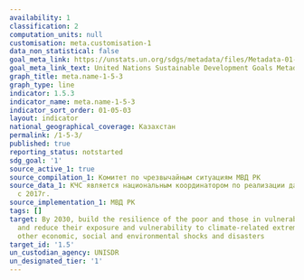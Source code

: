 ```yaml
---
availability: 1
classification: 2
computation_units: null
customisation: meta.customisation-1
data_non_statistical: false
goal_meta_link: https://unstats.un.org/sdgs/metadata/files/Metadata-01-05-03.pdf
goal_meta_link_text: United Nations Sustainable Development Goals Metadata (pdf 894kB)
graph_title: meta.name-1-5-3
graph_type: line
indicator: 1.5.3
indicator_name: meta.name-1-5-3
indicator_sort_order: 01-05-03
layout: indicator
national_geographical_coverage: Казахстан
permalink: /1-5-3/
published: true
reporting_status: notstarted
sdg_goal: '1'
source_active_1: true
source_compilation_1: Комитет по чрезвычайным ситуациям МВД РК
source_data_1: КЧС является национальным координатором по реализации данной программы
  с 2017г.
source_implementation_1: МВД РК
tags: []
target: By 2030, build the resilience of the poor and those in vulnerable situations
  and reduce their exposure and vulnerability to climate-related extreme events and
  other economic, social and environmental shocks and disasters
target_id: '1.5'
un_custodian_agency: UNISDR
un_designated_tier: '1'
---
```

